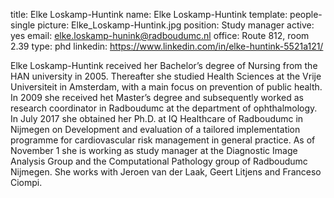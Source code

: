title: Elke Loskamp-Huntink
name: Elke Loskamp-Huntink
template: people-single
picture: Elke_Loskamp-Huntink.jpg
position: Study manager
active: yes
email: elke.loskamp-hunink@radboudumc.nl
office: Route 812, room 2.39
type: phd
linkedin: https://www.linkedin.com/in/elke-huntink-5521a121/

Elke Loskamp-Huntink received her Bachelor’s degree of Nursing from the HAN university in 2005. Thereafter she studied Health Sciences at the Vrije Universiteit in Amsterdam, with a main focus on prevention of public health.  In 2009 she received het Master’s degree and subsequently worked as research coordinator in Radboudumc at the department of ophthalmology.  In July 2017 she obtained her Ph.D. at IQ Healthcare of Radboudumc in Nijmegen on Development and evaluation of a tailored implementation programme for cardiovascular risk management in general practice. As of November 1 she is working as study manager at the Diagnostic Image Analysis Group and the Computational Pathology group of Radboudumc Nijmegen. She works with Jeroen van der Laak, Geert Litjens and Franceso Ciompi. 

